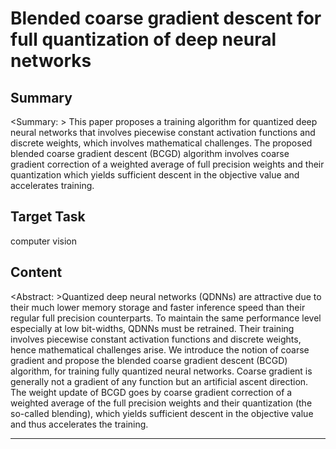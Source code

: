 # Blended coarse gradient descent for full quantization of deep neural networks

## Summary

<Summary: > This paper proposes a training algorithm for quantized deep neural networks that involves piecewise constant activation functions and discrete weights, which involves mathematical challenges. The proposed blended coarse gradient descent (BCGD) algorithm involves coarse gradient correction of a weighted average of full precision weights and their quantization which yields sufficient descent in the objective value and accelerates training.


## Target Task

computer vision

## Content

<Abstract: >Quantized deep neural networks (QDNNs) are attractive due to their much lower memory storage and faster inference speed than their regular full precision counterparts. To maintain the same performance level especially at low bit-widths, QDNNs must be retrained. Their training involves piecewise constant activation functions and discrete weights, hence mathematical challenges arise. We introduce the notion of coarse gradient and propose the blended coarse gradient descent (BCGD) algorithm, for training fully quantized neural networks. Coarse gradient is generally not a gradient of any function but an artificial ascent direction. The weight update of BCGD goes by coarse gradient correction of a weighted average of the full precision weights and their quantization (the so-called blending), which yields sufficient descent in the objective value and thus accelerates the training.



---


